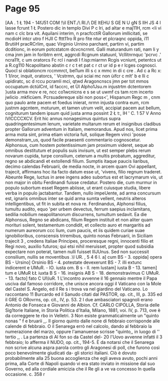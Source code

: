 # Page 95

[AA . 1 Ł 194 - 14fJ51 COM !\il ENT./\ Rl./\ DE ltEHU S GE N U gN S llH JS 4 I lasse fcrunt 1 Ł Postero dic in templo Divi P c lri, ad altar e maj11H, rcm <li vi nam c clc bra vit. Aquilani interim, n pracfcctiR Gallorum imllicitati, se mcdioH intcr utro f HJll C fttt11ro R pro fite ntur et plcraqnc oppida, i11 BrutiiH pracRCrlim, quac Virginio Urnino parchant, partirn vi, partim dcditionc, in eorum potcstatcm dcvcncrnnt. Galli maturandum rati, nam li y cma jnm jam in foribtrn ernt, aggrcdi Rcgnum statuunl, Vcllitnrnquc 'pcrvc .' ncra11t, c um oratorcs Fc rcl i nandi I f.isp:miarmn Rcgis vcniunt, petentcs ut a R.cg110 Ncapolitano abstin c r c t et pat c r ct ur id p e r lcges cognosci. Quocl si oblationcm rccmmrct, bel1um illi s c x mmc in di c cre . Ad c a Rc x: 1 1/iror, inquit, oratorcs, ' Vcstrmn, qui sciai mc non ùifcr c mlt' b e lli c upidiratc, sc d rccu pcramli mci, qtwd Aragoncnscs jmn per tot mmos occupatum dctùlCnt, id faccrc, et Ùl Alpho1Jsu.m injustrtm dctentorem }usta arma mov e re, ncc co1wcnicns e s se ut uwmf cs tam rcm incerto jwlicio .mkficùem. Pcrsuadereque sibi non poss<', Hispanum Regc m , cnm quo paulo ante pacem et foedus inierat, nrmn injusta contra eum, rcm justnm agcntem, moturum, et tamen utrum velit, accipiat pacem aut bellum, cogniturum tandem ipsum quid justa arma possint 2 Ł t:, IH ' C. 1 57 V Anno lVICCCCXCV. Erit hic annus nonagesimus quintus supra quadringentesimum lenum, varietate multarum rerum et insignibus cladibus propter Gallorum adventum in Italiam, memorandus. Apud nos, licet prima arma mota sint, prima etiam victoria fuit, solique Regem vinci 'posse demonstram_us, quod facile praesenti commentario cognoscetur. Alphonsus, cum hostem potentissimum jam proximum videret, seque ab omnibus destitutum et populis suis invisum, ut est semper plebs rerum novarum cupida, turpe consilium, ceterum a multis probatum, aggreditur, regno se abdicandi et extollendi filium. Sumptis itaque paucis liaribus, decimo calendas Februarii, de media nocte, in arcem quam Ovi appellant, trajecit, affirmans hoc ita facto datum esse ut, 'vivens, filio regnum traderet. Abeunte Rege, luctus in aree ingens adeo subortus est et lacrymarum vis, ut non major in obitu Ferdinandi fuisse credatur. Postero die, cum murmur in populo subortum esset Regem abiisse, ut erant cuiusque studia, libere verba in populo jactabantur. Tandem, nullo impeUente, ad arma concursum est, ignaris omnibus inter se quid arma sumta vellent, neutris alteros intelligentibus, ut fit in subita et nova re. Ferdinandus, Alphonsi filius, tumultu audito, equo 'per urbem devectus, ferrum saepius inclamitans, sedilia nobilium neapolitanorum discurrens, tumultum sedavit. Ea die Alphonsus, Regno se abdicans, filium Regem instituit et non aliter quam morituri solent, testamentum condidit, et collecto auro et margaritis ad numerum aureorum ccc lium, cum paucis, et iis quidem curiae suae ignobilioribus, conscensis triremibus, quinto nonas Februarii, in Siciliam trajecit 3 , credens Italiae Principes, proceresque regni, innocenti filio et Regi novo, auxilio futuros; qui etsi nihil meruisset, propter quod subsidia expectare non poterat, tamen nulli fuisset lllJUnus. Sed non successit consilium, nullis se moventibus .\I UR. , 5 4 6 l. a] cum BS - 3. oppida] opera BS - Ursino] Orsinio BS - 4. potestate devexerunt BS - 7. illi extunc indicerent e UMuR. - IO. iusta om. B s - ll. rem lustam] iusta B - 13. tamen] tum e UMuR ŁŁ iuxta B S - 16. insignis AB S - 18. demonstravimus C UMuR. - 13. facto] fato C Ul\IuR. 1 L'incontro avvenne il 16 gennaio mentre il Papa usciva dal famoso corridore, che unisce ancora oggi il Vaticano con la Mole del Castel S. Angelo, ed il Re s i trova va nel giardino del Vaticano. Lo raccontano 11 Burcardo ed il Sanudo citati dal PASTOR, op. cit., III, p. 335 ed il GRE G ORovrns, op. cit., IV, p. 53. 2 I due ambasciatori spagnoli erano Antonio de Fonseca e Giovanni de Albion. Cf. CARLO CIPOLLA, Storia delle Sig1torie Italiane, in Storia Politica d'Italia, Milano, 1881, voi. IV, p. 713, ove è da correggere te rbo in Velletri. 3 Non esiste grammaticalmente un "quinto nonas " f e bruarii ,,. Il giorno quinto dalle none di febbraio corrisponde alle calende di febbraio. O il Senarega errò nel calcolo, dando al febbraio la numerazione del marzo, oppure l'amanuense scrisse "quinto,, in luogo di '' tertio ,, . La partenza di Al fon so da Castel del- 20 l'Uovo avvenne infatti il 3 febbraio; lo afferma il NUDO, op. cit., 194-5. È da notarsi che il Senarega non scrive alcuna aspra parola contro gli Aragonesi di poll, che furono così poco benevolmente giudicati da- gli storici italiani. Clò è dovuto probabilmente alla 25 buona accoglienza che egli aveva avuto, pochi anni prima, alla Corte di Napoli quando vi era stato inviato in missione dal suo Governo, ed alla cordiale amicizia che il Re gli a ve va concesso ln quella occasione. c. 358 r